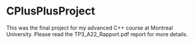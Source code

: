 # CPlusPlusProject
This was the final project for my advanced C++ course at Montreal University.
Please read the TP3_A22_Rapport.pdf report for more details.
